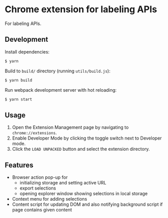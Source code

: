 # Chrome extension for labeling APIs

For labeling APIs.

## Development

Install dependencies:

```bash
$ yarn
```

Build to `build/` directory (running `utils/build.js`):

```bash
$ yarn build
```

Run webpack development server with hot reloading:

```bash
$ yarn start
```

## Usage

1. Open the Extension Management page by navigating to `chrome://extensions`.
1. Enable Developer Mode by clicking the toggle switch next to Developer mode.
1. Click the `LOAD UNPACKED` button and select the extension directory.

## Features

- Browser action pop-up for
  - initializing storage and setting active URL
  - export selections
  - opening explorer window showing selections in local storage
- Context menu for adding selections
- Content script for updating DOM and also notifying background script if page contains given content
